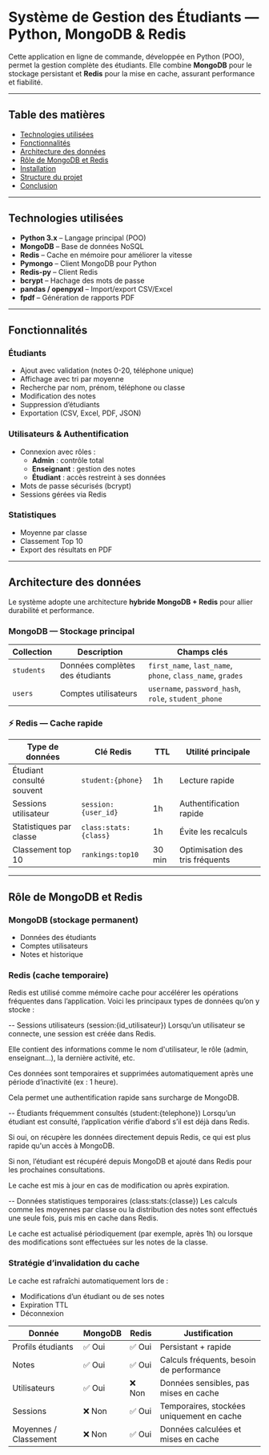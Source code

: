 # Système de Gestion des Étudiants — Python, MongoDB & Redis

Cette application en ligne de commande, développée en Python (POO), permet la gestion complète des étudiants. Elle combine **MongoDB** pour le stockage persistant et **Redis** pour la mise en cache, assurant performance et fiabilité.

---

## Table des matières

- [Technologies utilisées](#-technologies-utilisées)
- [Fonctionnalités](#-fonctionnalités)
- [Architecture des données](#-architecture-des-données)
- [Rôle de MongoDB et Redis](#-rôle-de-mongodb-et-redis)
- [Installation](#-installation)
- [Structure du projet](#-structure-du-projet)
- [Conclusion](#-conclusion)

---

## Technologies utilisées

- **Python 3.x** – Langage principal (POO)
- **MongoDB** – Base de données NoSQL
- **Redis** – Cache en mémoire pour améliorer la vitesse
- **Pymongo** – Client MongoDB pour Python
- **Redis-py** – Client Redis
- **bcrypt** – Hachage des mots de passe
- **pandas / openpyxl** – Import/export CSV/Excel
- **fpdf** – Génération de rapports PDF

---

## Fonctionnalités

### Étudiants

- Ajout avec validation (notes 0-20, téléphone unique)
- Affichage avec tri par moyenne
- Recherche par nom, prénom, téléphone ou classe
- Modification des notes
- Suppression d’étudiants
- Exportation (CSV, Excel, PDF, JSON)

### Utilisateurs & Authentification

- Connexion avec rôles :
  - **Admin** : contrôle total
  - **Enseignant** : gestion des notes
  - **Étudiant** : accès restreint à ses données
- Mots de passe sécurisés (bcrypt)
- Sessions gérées via Redis

### Statistiques

- Moyenne par classe
- Classement Top 10
- Export des résultats en PDF

---

## Architecture des données

Le système adopte une architecture **hybride MongoDB + Redis** pour allier durabilité et performance.

### MongoDB — Stockage principal

| Collection | Description                     | Champs clés                                                |
| ---------- | ------------------------------- | ---------------------------------------------------------- |
| `students` | Données complètes des étudiants | `first_name`, `last_name`, `phone`, `class_name`, `grades` |
| `users`    | Comptes utilisateurs            | `username`, `password_hash`, `role`, `student_phone`       |

### ⚡ Redis — Cache rapide

| Type de données           | Clé Redis             | TTL    | Utilité principale              |
| ------------------------- | --------------------- | ------ | ------------------------------- |
| Étudiant consulté souvent | `student:{phone}`     | 1h     | Lecture rapide                  |
| Sessions utilisateur      | `session:{user_id}`   | 1h     | Authentification rapide         |
| Statistiques par classe   | `class:stats:{class}` | 1h     | Évite les recalculs             |
| Classement top 10         | `rankings:top10`      | 30 min | Optimisation des tris fréquents |

---

## Rôle de MongoDB et Redis

### MongoDB (stockage permanent)

- Données des étudiants
- Comptes utilisateurs
- Notes et historique

### Redis (cache temporaire)
Redis est utilisé comme mémoire cache pour accélérer les opérations fréquentes dans l’application. Voici les principaux types de données qu’on y stocke :

-- Sessions utilisateurs (session:{id_utilisateur})
Lorsqu’un utilisateur se connecte, une session est créée dans Redis.

Elle contient des informations comme le nom d'utilisateur, le rôle (admin, enseignant...), la dernière activité, etc.

Ces données sont temporaires et supprimées automatiquement après une période d’inactivité (ex : 1 heure).

Cela permet une authentification rapide sans surcharge de MongoDB.

-- Étudiants fréquemment consultés (student:{telephone})
Lorsqu’un étudiant est consulté, l’application vérifie d’abord s’il est déjà dans Redis.

Si oui, on récupère les données directement depuis Redis, ce qui est plus rapide qu'un accès à MongoDB.

Si non, l’étudiant est récupéré depuis MongoDB et ajouté dans Redis pour les prochaines consultations.

Le cache est mis à jour en cas de modification ou après expiration.

-- Données statistiques temporaires (class:stats:{classe})
Les calculs comme les moyennes par classe ou la distribution des notes sont effectués une seule fois, puis mis en cache dans Redis.

Le cache est actualisé périodiquement (par exemple, après 1h) ou lorsque des modifications sont effectuées sur les notes de la classe.

### Stratégie d’invalidation du cache

Le cache est rafraîchi automatiquement lors de :

- Modifications d’un étudiant ou de ses notes
- Expiration TTL
- Déconnexion

| Donnée                | MongoDB | Redis  | Justification                             |
| --------------------- | ------- | ------ | ----------------------------------------- |
| Profils étudiants     | ✅ Oui  | ✅ Oui | Persistant + rapide                       |
| Notes                 | ✅ Oui  | ✅ Oui | Calculs fréquents, besoin de performance  |
| Utilisateurs          | ✅ Oui  | ❌ Non | Données sensibles, pas mises en cache     |
| Sessions              | ❌ Non  | ✅ Oui | Temporaires, stockées uniquement en cache |
| Moyennes / Classement | ❌ Non  | ✅ Oui | Données calculées et mises en cache       |
